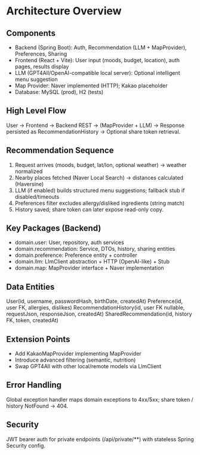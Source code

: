 # Architecture Overview

## Components
- Backend (Spring Boot): Auth, Recommendation (LLM + MapProvider), Preferences, Sharing
- Frontend (React + Vite): User input (moods, budget, location), auth pages, results display
- LLM (GPT4All/OpenAI-compatible local server): Optional intelligent menu suggestion
- Map Provider: Naver implemented (HTTP); Kakao placeholder
- Database: MySQL (prod), H2 (tests)

## High Level Flow
User -> Frontend -> Backend REST -> (MapProvider + LLM) -> Response persisted as RecommendationHistory -> Optional share token retrieval.

## Recommendation Sequence
1. Request arrives (moods, budget, lat/lon, optional weather) -> weather normalized
2. Nearby places fetched (Naver Local Search) -> distances calculated (Haversine)
3. LLM (if enabled) builds structured menu suggestions; fallback stub if disabled/timeouts
4. Preferences filter excludes allergy/disliked ingredients (string match)
5. History saved; share token can later expose read-only copy.

## Key Packages (Backend)
- domain.user: User, repository, auth services
- domain.recommendation: Service, DTOs, history, sharing entities
- domain.preference: Preference entity + controller
- domain.llm: LlmClient abstraction + HTTP (OpenAI-like) + Stub
- domain.map: MapProvider interface + Naver implementation

## Data Entities
User(id, username, passwordHash, birthDate, createdAt)
Preference(id, user FK, allergies, dislikes)
RecommendationHistory(id, user FK nullable, requestJson, responseJson, createdAt)
SharedRecommendation(id, history FK, token, createdAt)

## Extension Points
- Add KakaoMapProvider implementing MapProvider
- Introduce advanced filtering (semantic, nutrition)
- Swap GPT4All with other local/remote models via LlmClient

## Error Handling
Global exception handler maps domain exceptions to 4xx/5xx; share token / history NotFound -> 404.

## Security
JWT bearer auth for private endpoints (/api/private/**) with stateless Spring Security config.

